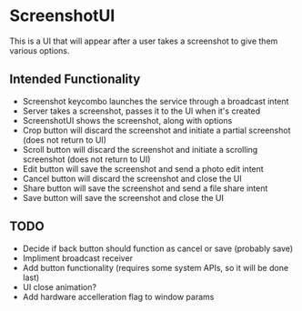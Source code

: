 # ScreenshotUI
This is a UI that will appear after a user takes a screenshot to give them various options.
## Intended Functionality
- Screenshot keycombo launches the service through a broadcast intent
- Server takes a screenshot, passes it to the UI when it's created
- ScreenshotUI shows the screenshot, along with options
- Crop button will discard the screenshot and initiate a partial screenshot (does not return to UI)
- Scroll button will discard the screenshot and initiate a scrolling screenshot (does not return to UI)
- Edit button will save the screenshot and send a photo edit intent
- Cancel button will discard the screenshot and close the UI
- Share button will save the screenshot and send a file share intent
- Save button will save the screenshot and close the UI
## TODO
- Decide if back button should function as cancel or save (probably save)
- Impliment broadcast receiver
- Add button functionality (requires some system APIs, so it will be done last)
- UI close animation?
- Add hardware accelleration flag to window params
